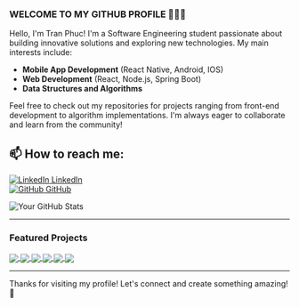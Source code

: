 ### WELCOME TO MY GITHUB PROFILE 👋👋👋

Hello, I'm Tran Phuc! I'm a Software Engineering student passionate about building innovative solutions and exploring new technologies. My main interests include:  
- **Mobile App Development** (React Native, Android, IOS)  
- **Web Development** (React, Node.js, Spring Boot)  
- **Data Structures and Algorithms**  

Feel free to check out my repositories for projects ranging from front-end development to algorithm implementations. I'm always eager to collaborate and learn from the community!  

## 📫 How to reach me:
[![LinkedIn](https://i.stack.imgur.com/gVE0j.png) LinkedIn](https://www.linkedin.com/in/tran-phuc-56282b291/)  
[![GitHub](https://i.stack.imgur.com/tskMh.png) GitHub](https://github.com/tranhieuphuc12/)  

![Your GitHub Stats](https://github-readme-stats.vercel.app/api?username=tranhieuphuc12&show_icons=true&theme=tokyonight&hide=prs,issues)  

---

### Featured Projects  
<a href="https://github.com/khang3999/Graduation-Project">
  <img align="center" src="https://github-readme-stats.vercel.app/api/pin/?username=khang3999&repo=Graduation-Project&theme=radical" />
</a>    
<a href="https://github.com/khang3999/RunTrail">
  <img align="center" src="https://github-readme-stats.vercel.app/api/pin/?username=khang3999&repo=RunTrail&theme=radical" />
</a>
<a href="https://github.com/tranhieuphuc12/SwiftUIFirebaseChat">
  <img align="center" src="https://github-readme-stats.vercel.app/api/pin/?username=tranhieuphuc12&repo=SwiftUIFirebaseChat&theme=radical" />
</a>
<a href="https://github.com/tranhieuphuc12/FullstackNodejsIOS">
  <img align="center" src="https://github-readme-stats.vercel.app/api/pin/?username=tranhieuphuc12&repo=FullstackNodejsIOS&theme=radical" />
</a>
<a href="https://github.com/tranhieuphuc12/MyJournalIOS">
  <img align="center" src="https://github-readme-stats.vercel.app/api/pin/?username=tranhieuphuc12&repo=MyJournalIOS&theme=radical" />
</a>
<a href="https://github.com/khang3999/Rentaka">
  <img align="center" src="https://github-readme-stats.vercel.app/api/pin/?username=khang3999&repo=Rentaka&theme=radical" />
</a>  

---

Thanks for visiting my profile! Let's connect and create something amazing! 🚀
